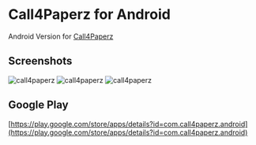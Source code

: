 # Call4Paperz for Android
Android Version for [Call4Paperz](http://call4paperz.com)

## Screenshots
![call4paperz](https://lh3.ggpht.com/urB5RB-XWfL88GHYoPFVDGzbrCY9YNDDFY1ho-ZaIaarP5R5s9qsYJO6kbr3B9-J7Q=h230)
![call4paperz](https://lh5.ggpht.com/1jmiAC_otiR62YqDu3MQLZgDvVjtIgOmWolG4r_p_w5Az2HPYbGHrXvCwmgYnKZMXls=h230)
![call4paperz](https://lh6.ggpht.com/IPQhbPaZ84g7JvFGfalK_gV85qQE1RPTs5KYcG-YGcQOB4ZWOYiGpNiMpAgs7hSN78hK=h230)

## Google Play
[https://play.google.com/store/apps/details?id=com.call4paperz.android](https://play.google.com/store/apps/details?id=com.call4paperz.android)